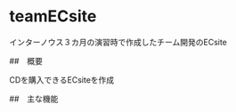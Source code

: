 # teamECsite
インターノウス３カ月の演習時で作成したチーム開発のECsite
       
##　概要
        
CDを購入できるECsiteを作成
    
##　主な機能


  

